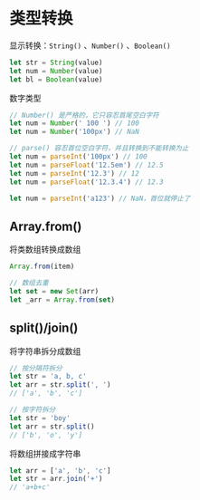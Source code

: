 # 类型转换

显示转换：`String()` 、`Number()` 、`Boolean()`

```js
let str = String(value)
let num = Number(value)
let bl = Boolean(value)
```

数字类型

```js
// Number() 是严格的，它只容忍首尾空白字符
let num = Number(' 100 ') // 100
let num = Number('100px') // NaN

// parse() 容忍首位空白字符，并且转换到不能转换为止
let num = parseInt('100px') // 100
let num = parseFloat('12.5em') // 12.5
let num = parseInt('12.3') // 12
let num = parseFloat('12.3.4') // 12.3

let num = parseInt('a123') // NaN，首位就停止了
```

## Array.from()

将类数组转换成数组

```js
Array.from(item)

// 数组去重
let set = new Set(arr)
let _arr = Array.from(set)
```

## split()/join()

将字符串拆分成数组

```js
// 按分隔符拆分
let str = 'a, b, c'
let arr = str.split(', ')
// ['a', 'b', 'c']

// 按字符拆分
let str = 'boy'
let arr = str.split()
// ['b', 'o', 'y']
```

将数组拼接成字符串

```js
let arr = ['a', 'b', 'c']
let str = arr.join('+')
// 'a+b+c'
```
